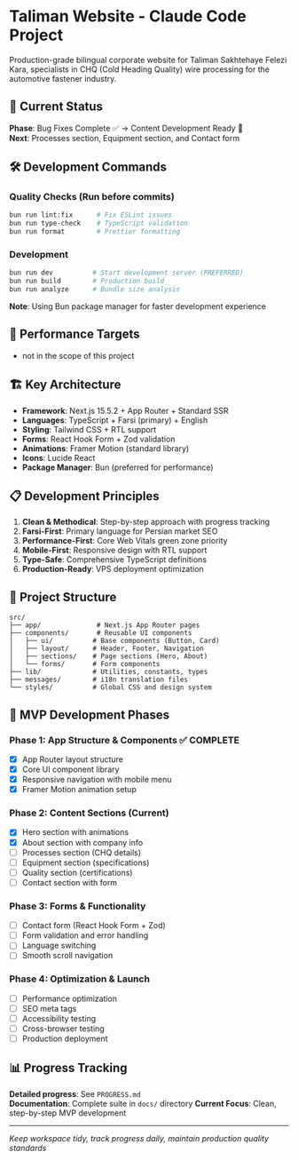 # Taliman Website - Claude Code Project

Production-grade bilingual corporate website for Taliman Sakhtehaye Felezi Kara, specialists in CHQ (Cold Heading Quality) wire processing for the automotive fastener industry.

## 🚀 Current Status

**Phase**: Bug Fixes Complete ✅ → Content Development Ready 🚧  
**Next**: Processes section, Equipment section, and Contact form

## 🛠 Development Commands

### Quality Checks (Run before commits)
```bash
bun run lint:fix      # Fix ESLint issues
bun run type-check    # TypeScript validation
bun run format        # Prettier formatting
```

### Development
```bash
bun run dev          # Start development server (PREFERRED)
bun run build        # Production build
bun run analyze      # Bundle size analysis
```

**Note**: Using Bun package manager for faster development experience

## 🎯 Performance Targets

- not in the scope of this project

## 🏗 Key Architecture

- **Framework**: Next.js 15.5.2 + App Router + Standard SSR
- **Languages**: TypeScript + Farsi (primary) + English
- **Styling**: Tailwind CSS + RTL support
- **Forms**: React Hook Form + Zod validation
- **Animations**: Framer Motion (standard library)
- **Icons**: Lucide React
- **Package Manager**: Bun (preferred for performance)

## 📋 Development Principles

1. **Clean & Methodical**: Step-by-step approach with progress tracking
2. **Farsi-First**: Primary language for Persian market SEO
3. **Performance-First**: Core Web Vitals green zone priority
4. **Mobile-First**: Responsive design with RTL support
5. **Type-Safe**: Comprehensive TypeScript definitions
6. **Production-Ready**: VPS deployment optimization

## 📁 Project Structure

```
src/
├── app/              # Next.js App Router pages
├── components/       # Reusable UI components
│   ├── ui/          # Base components (Button, Card)
│   ├── layout/      # Header, Footer, Navigation
│   ├── sections/    # Page sections (Hero, About)
│   └── forms/       # Form components
├── lib/             # Utilities, constants, types
├── messages/        # i18n translation files
└── styles/          # Global CSS and design system
```

## 🎯 MVP Development Phases

### Phase 1: App Structure & Components ✅ COMPLETE
- [x] App Router layout structure
- [x] Core UI component library  
- [x] Responsive navigation with mobile menu
- [x] Framer Motion animation setup

### Phase 2: Content Sections (Current)
- [x] Hero section with animations
- [x] About section with company info
- [ ] Processes section (CHQ details)
- [ ] Equipment section (specifications) 
- [ ] Quality section (certifications)
- [ ] Contact section with form

### Phase 3: Forms & Functionality
- [ ] Contact form (React Hook Form + Zod)
- [ ] Form validation and error handling
- [ ] Language switching
- [ ] Smooth scroll navigation

### Phase 4: Optimization & Launch
- [ ] Performance optimization
- [ ] SEO meta tags
- [ ] Accessibility testing
- [ ] Cross-browser testing
- [ ] Production deployment

## 📊 Progress Tracking

**Detailed progress**: See `PROGRESS.md`  
**Documentation**: Complete suite in `docs/` directory
**Current Focus**: Clean, step-by-step MVP development

---

*Keep workspace tidy, track progress daily, maintain production quality standards*
